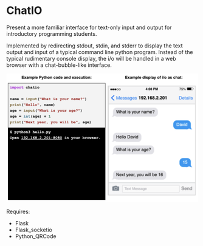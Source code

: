# ChatIO
Present a more familiar interface for text-only input and output for introductory programming students.

Implemented by redirecting stdout, stdin, and stderr to display the text output and input of a typical command line python program.  Instead of the typical rudimentary console display, the i/o will be handled in a web browser with a chat-bubble-like interface.

![screenshot](docs/chatio_screenshot.png)

Requires:
 * Flask
 * Flask_socketio
 * Python_QRCode
